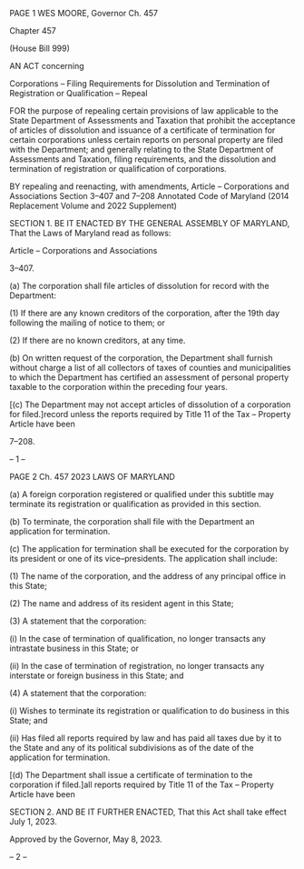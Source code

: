 PAGE 1
WES MOORE, Governor Ch. 457

Chapter 457

(House Bill 999)

AN ACT concerning

Corporations – Filing Requirements for Dissolution and Termination of
Registration or Qualification – Repeal

FOR the purpose of repealing certain provisions of law applicable to the State Department
of Assessments and Taxation that prohibit the acceptance of articles of dissolution
and issuance of a certificate of termination for certain corporations unless certain
reports on personal property are filed with the Department; and generally relating
to the State Department of Assessments and Taxation, filing requirements, and the
dissolution and termination of registration or qualification of corporations.

BY repealing and reenacting, with amendments,
Article – Corporations and Associations
Section 3–407 and 7–208
Annotated Code of Maryland
(2014 Replacement Volume and 2022 Supplement)

SECTION 1. BE IT ENACTED BY THE GENERAL ASSEMBLY OF MARYLAND,
That the Laws of Maryland read as follows:

Article – Corporations and Associations

3–407.

(a) The corporation shall file articles of dissolution for record with the
Department:

(1) If there are any known creditors of the corporation, after the 19th day
following the mailing of notice to them; or

(2) If there are no known creditors, at any time.

(b) On written request of the corporation, the Department shall furnish without
charge a list of all collectors of taxes of counties and municipalities to which the Department
has certified an assessment of personal property taxable to the corporation within the
preceding four years.

[(c) The Department may not accept articles of dissolution of a corporation for
filed.]record unless the reports required by Title 11 of the Tax – Property Article have been

7–208.

– 1 –

PAGE 2
Ch. 457 2023 LAWS OF MARYLAND

(a) A foreign corporation registered or qualified under this subtitle may terminate
its registration or qualification as provided in this section.

(b) To terminate, the corporation shall file with the Department an application
for termination.

(c) The application for termination shall be executed for the corporation by its
president or one of its vice–presidents. The application shall include:

(1) The name of the corporation, and the address of any principal office in
this State;

(2) The name and address of its resident agent in this State;

(3) A statement that the corporation:

(i) In the case of termination of qualification, no longer transacts
any intrastate business in this State; or

(ii) In the case of termination of registration, no longer transacts any
interstate or foreign business in this State; and

(4) A statement that the corporation:

(i) Wishes to terminate its registration or qualification to do
business in this State; and

(ii) Has filed all reports required by law and has paid all taxes due
by it to the State and any of its political subdivisions as of the date of the application for
termination.

[(d) The Department shall issue a certificate of termination to the corporation if
filed.]all reports required by Title 11 of the Tax – Property Article have been

SECTION 2. AND BE IT FURTHER ENACTED, That this Act shall take effect July
1, 2023.

Approved by the Governor, May 8, 2023.

– 2 –